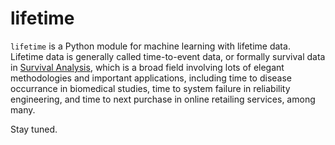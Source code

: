 # lifetime 

`lifetime` is a Python module for machine learning with lifetime data. Lifetime data is generally called time-to-event data, or formally survival data in [Survival Analysis](https://en.wikipedia.org/wiki/Survival_analysis), which is a broad field involving lots of elegant methodologies and important applications, including time to disease occurrance in biomedical studies, time to system failure in reliability engineering, and time to next purchase in online retailing services, among many.

Stay tuned.
